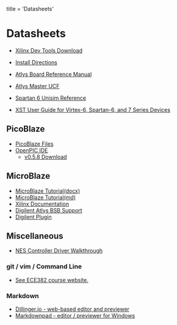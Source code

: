 title = 'Datasheets'

# Datasheets

- [Xilinx Dev Tools Download](http://www.xilinx.com/support/download/index.htm)
- [Install Directions](tutorial_install_directions.txt)

- [Atlys Board Reference Manual](Atlys_rm.pdf)
- [Atlys Master UCF](AtlysGeneral.ucf)
- [Spartan 6 Unisim Reference](spartan6_hdl.pdf)
- [XST User Guide for Virtex-6, Spartan-6, and 7 Series Devices](xst_v6s6.pdf)

## PicoBlaze

- [PicoBlaze
  Files](http://www.xilinx.com/ipcenter/processor_central/picoblaze/member/)
- [OpenPIC
  IDE](http://www.openpicide.org/content/about/)
  - [v0.5.8 Download](openPICIDE_v0.5.8_win_setup.exe)

## MicroBlaze

- [MicroBlaze Tutorial(docx)](microblaze_tutorial.docx)
- [MicroBlaze Tutorial(md)](microblaze_tutorial.html)
- [Xilinx Documentation](http://www.xilinx.com/tools/microblaze.htm)
- [Digilent Atlys BSB Support](http://www.digilentinc.com/Products/Detail.cfm?Prod=ATLYS)
- [Digilent Plugin](http://www.digilentinc.com/Products/Detail.cfm?Prod=DIGILENT-PLUGIN)

## Miscellaneous

- [NES Controller Driver Walkthrough](nes_driver_walkthrough.html)

### git / vim / Command Line

- [See ECE382 course website.](http://www.ece382.com/datasheets/)

### Markdown

- [Dillinger.io - web-based editor and previewer](http://dillinger.io/)
- [Markdownpad - editor / previewer for Windows](http://markdownpad.com/)
